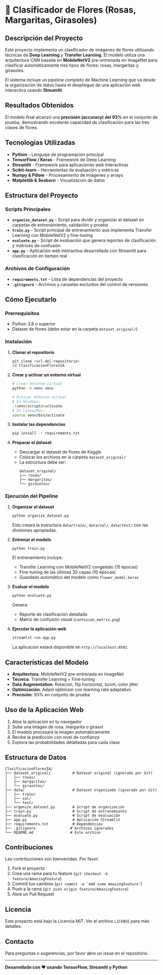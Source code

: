 # 🌸 Clasificador de Flores (Rosas, Margaritas, Girasoles)

## Descripción del Proyecto

Este proyecto implementa un clasificador de imágenes de flores utilizando técnicas de **Deep Learning** y **Transfer Learning**. El modelo utiliza una arquitectura CNN basada en **MobileNetV2** pre-entrenada en ImageNet para clasificar automáticamente tres tipos de flores: rosas, margaritas y girasoles.

El sistema incluye un pipeline completo de Machine Learning que va desde la organización de datos hasta el despliegue de una aplicación web interactiva usando **Streamlit**.

## Resultados Obtenidos

El modelo final alcanzó una **precisión (accuracy) del 93%** en el conjunto de prueba, demostrando excelente capacidad de clasificación para las tres clases de flores.

## Tecnologías Utilizadas

- **Python** - Lenguaje de programación principal
- **TensorFlow / Keras** - Framework de Deep Learning
- **Streamlit** - Framework para aplicaciones web interactivas
- **Scikit-learn** - Herramientas de evaluación y métricas
- **Numpy & Pillow** - Procesamiento de imágenes y arrays
- **Matplotlib & Seaborn** - Visualización de datos

## Estructura del Proyecto

### Scripts Principales

- **`organize_dataset.py`** - Script para dividir y organizar el dataset en carpetas de entrenamiento, validación y prueba
- **`train.py`** - Script principal de entrenamiento que implementa Transfer Learning con MobileNetV2 y fine-tuning
- **`evaluate.py`** - Script de evaluación que genera reportes de clasificación y matrices de confusión
- **`app.py`** - Aplicación web interactiva desarrollada con Streamlit para clasificación en tiempo real

### Archivos de Configuración

- **`requirements.txt`** - Lista de dependencias del proyecto
- **`.gitignore`** - Archivos y carpetas excluidos del control de versiones

## Cómo Ejecutarlo

### Prerrequisitos

- Python 3.8 o superior
- Dataset de flores (debe estar en la carpeta `dataset_original/`)

### Instalación

1. **Clonar el repositorio**
   ```bash
   git clone <url-del-repositorio>
   cd ClasificacionFloresIA
   ```

2. **Crear y activar un entorno virtual**
   ```bash
   # Crear entorno virtual
   python -m venv venv
   
   # Activar entorno virtual
   # En Windows:
   .\venv\Scripts\activate
   # En Linux/Mac:
   source venv/bin/activate
   ```

3. **Instalar las dependencias**
   ```bash
   pip install -r requirements.txt
   ```

4. **Preparar el dataset**
   - Descargar el dataset de flores de Kaggle
   - Colocar los archivos en la carpeta `dataset_original/`
   - La estructura debe ser:
     ```
     dataset_original/
     ├── rosas/
     ├── margaritas/
     └── girasoles/
     ```

### Ejecución del Pipeline

1. **Organizar el dataset**
   ```bash
   python organize_dataset.py
   ```
   Esto creará la estructura `data/train/`, `data/val/`, `data/test/` con las divisiones apropiadas.

2. **Entrenar el modelo**
   ```bash
   python train.py
   ```
   El entrenamiento incluye:
   - Transfer Learning con MobileNetV2 congelado (15 épocas)
   - Fine-tuning de las últimas 30 capas (10 épocas)
   - Guardado automático del modelo como `flower_model.keras`

3. **Evaluar el modelo**
   ```bash
   python evaluate.py
   ```
   Genera:
   - Reporte de clasificación detallado
   - Matriz de confusión visual (`confusion_matrix.png`)

4. **Ejecutar la aplicación web**
   ```bash
   streamlit run app.py
   ```
   La aplicación estará disponible en `http://localhost:8501`

## Características del Modelo

- **Arquitectura**: MobileNetV2 pre-entrenada en ImageNet
- **Técnica**: Transfer Learning + Fine-tuning
- **Data Augmentation**: Rotación, flip horizontal, zoom, color jitter
- **Optimización**: Adam optimizer con learning rate adaptativo
- **Precisión**: 93% en conjunto de prueba

## Uso de la Aplicación Web

1. Abre la aplicación en tu navegador
2. Sube una imagen de rosa, margarita o girasol
3. El modelo procesará la imagen automáticamente
4. Recibe la predicción con nivel de confianza
5. Explora las probabilidades detalladas para cada clase

## Estructura de Datos

```
ClasificacionFloresIA/
├── dataset_original/          # Dataset original (ignorado por Git)
│   ├── rosas/
│   ├── margaritas/
│   └── girasoles/
├── data/                      # Dataset organizado (ignorado por Git)
│   ├── train/
│   ├── val/
│   └── test/
├── organize_dataset.py        # Script de organización
├── train.py                   # Script de entrenamiento
├── evaluate.py                # Script de evaluación
├── app.py                     # Aplicación Streamlit
├── requirements.txt           # Dependencias
├── .gitignore                # Archivos ignorados
└── README.md                 # Este archivo
```

## Contribuciones

Las contribuciones son bienvenidas. Por favor:

1. Fork el proyecto
2. Crea una rama para tu feature (`git checkout -b feature/AmazingFeature`)
3. Commit tus cambios (`git commit -m 'Add some AmazingFeature'`)
4. Push a la rama (`git push origin feature/AmazingFeature`)
5. Abre un Pull Request

## Licencia

Este proyecto está bajo la Licencia MIT. Ver el archivo `LICENSE` para más detalles.

## Contacto

Para preguntas o sugerencias, por favor abre un issue en el repositorio.

---

**Desarrollado con ❤️ usando TensorFlow, Streamlit y Python**
